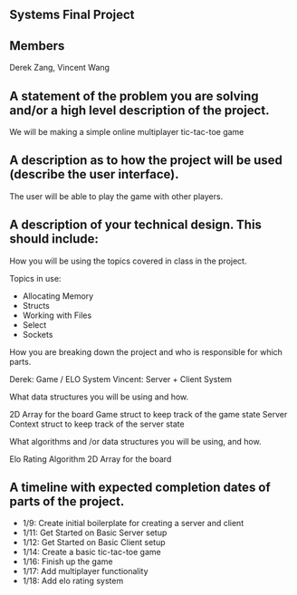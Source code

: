 ## Systems Final Project

## Members
Derek Zang, Vincent Wang
        
## A statement of the problem you are solving and/or a high level description of the project.
We will be making a simple online multiplayer tic-tac-toe game
    
## A description as to how the project will be used (describe the user interface).
The user will be able to play the game with other players.
  
## A description of your technical design. This should include:
   
How you will be using the topics covered in class in the project.

Topics in use:
* Allocating Memory
* Structs
* Working with Files
* Select
* Sockets

How you are breaking down the project and who is responsible for which parts.

Derek: Game / ELO System
Vincent: Server + Client System
  
What data structures you will be using and how.

2D Array for the board
Game struct to keep track of the game state
Server Context struct to keep track of the server state
     
What algorithms and /or data structures you will be using, and how.

Elo Rating Algorithm
2D Array for the board
    
## A timeline with expected completion dates of parts of the project.

* 1/9: Create initial boilerplate for creating a server and client
* 1/11: Get Started on Basic Server setup
* 1/12: Get Started on Basic Client setup
* 1/14: Create a basic tic-tac-toe game
* 1/16: Finish up the game
* 1/17: Add multiplayer functionality
* 1/18: Add elo rating system
